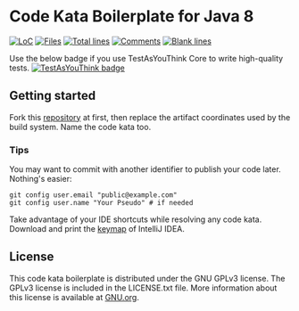 # Code Kata Boilerplate for Java 8

[![LoC](https://tokei.rs/b1/github/chrysocode/java8-code-kata-boilerplate?category=code)](https://github.com/chrysocode/java8-code-kata-boilerplate)
[![Files](https://tokei.rs/b1/github/chrysocode/java8-code-kata-boilerplate?category=files)](https://github.com/chrysocode/java8-code-kata-boilerplate)
[![Total lines](https://tokei.rs/b1/github/chrysocode/java8-code-kata-boilerplate?category=lines)](https://github.com/chrysocode/java8-code-kata-boilerplate)
[![Comments](https://tokei.rs/b1/github/chrysocode/java8-code-kata-boilerplate?category=comments)](https://github.com/chrysocode/java8-code-kata-boilerplate)
[![Blank lines](https://tokei.rs/b1/github/chrysocode/java8-code-kata-boilerplate?category=blanks)](https://github.com/chrysocode/java8-code-kata-boilerplate)

Use the below badge if you use TestAsYouThink Core to write high-quality tests.
[![TestAsYouThink badge](https://img.shields.io/badge/Tests%20as%20first--class%20citizens%20with-TestAsYouThink-brightgreen.svg)](https://testasyouthink.org)

## Getting started

Fork this [repository](https://github.com/chrysocode/java8-code-kata-boilerplate) at first, then replace the artifact coordinates used by the build system. Name the code kata too.

### Tips

You may want to commit with another identifier to publish your code later. Nothing's easier:  
```
git config user.email "public@example.com"
git config user.name "Your Pseudo" # if needed
```

Take advantage of your IDE shortcuts while resolving any code kata. Download and print the [keymap](https://resources.jetbrains.com/storage/products/intellij-idea/docs/IntelliJIDEA_ReferenceCard.pdf) of IntelliJ IDEA.

## License

This code kata boilerplate is distributed under the GNU GPLv3 license. The GPLv3 license is included in the LICENSE.txt file. More information about this license is available at [GNU.org](http://www.gnu.org).
